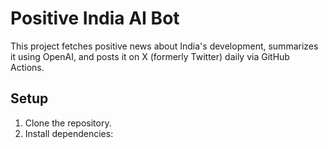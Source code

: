 # Positive India AI Bot

This project fetches positive news about India's development, summarizes it using OpenAI, and posts it on X (formerly Twitter) daily via GitHub Actions.

## Setup

1. Clone the repository.
2. Install dependencies:
